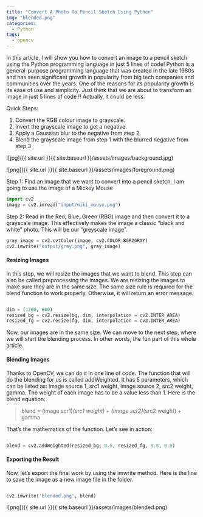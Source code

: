 ```yaml
---
title: "Convert A Photo To Pencil Sketch Using Python"
img: "blended.png"
categories:
  - Python
tags:
  - opencv
---
```


In this article, I will show you how to convert an image to a pencil sketch using the Python programming language in just 5 lines of code! Python is a general-purpose programming language that was created in the late 1980s and has seen significant growth in popularity from big tech companies and communities over the years.
One of the reasons for its popularity growth is its ease of use and simplicity. Just think that we are about to transform an image in just 5 lines of code !!
Actually, it could be less.

Quick Steps:
1. Convert the RGB colour image to grayscale.
2. Invert the grayscale image to get a negative.
3. Apply a Gaussian blur to the negative from step 2.
4. Blend the grayscale image from step 1 with the blurred negative from step 3

![jpg]({{ site.url }}{{ site.baseurl }}/assets/images/background.jpg)

![png]({{ site.url }}{{ site.baseurl }}/assets/images/foreground.png)

Step 1: Find an image that we want to convert into a pencil sketch. I am going to use the image of a Mickey Mouse

```python
import cv2
image = cv2.imread("input/miki_mouse.png")

```

Step 2: Read in the Red, Blue, Green (RBG) image and then convert it to a grayscale image. This effectively makes the image a classic “black and white” photo. This will be our “greyscale image”.

```python
gray_image = cv2.cvtColor(image, cv2.COLOR_BGR2GRAY)
cv2.imwrite("output/gray.png", gray_image)

```

#### Resizing Images

In this step, we will resize the images that we want to blend. This step can also be called preprocessing the images. We are resizing the images to make sure they are in the same size. The same size rule is required for the blend function to work properly. Otherwise, it will return an error message.

```python

dim = (1200, 800) 
resized_bg = cv2.resize(bg, dim, interpolation = cv2.INTER_AREA) 
resized_fg = cv2.resize(fg, dim, interpolation = cv2.INTER_AREA)

```
Now, our images are in the same size. We can move to the next step, where we will start the blending process. In other words, the fun part of this whole article.

#### Blending Images

Thanks to OpenCV, we can do it in one line of code. The function that will do the blending for us is called addWeighted. It has 5 parameters, which can be listed as: image source 1, src1 weight, image source 2, src2 weight, gamma. The weight of each image has to be a value less than 1. Here is the blend equation:

> blend = (image scr1)*(src1 weight) + (image scr2)*(src2 weight) + gamma

That’s the mathematics of the function. Let’s see in action:


```python

blend = cv2.addWeighted(resized_bg, 0.5, resized_fg, 0.8, 0.0)

```

#### Exporting the Result

Now, let’s export the final work by using the imwrite method. Here is the line to save the image as a new image file in the folder.


```python

cv2.imwrite('blended.png', blend)

```

![png]({{ site.url }}{{ site.baseurl }}/assets/images/blended.png)